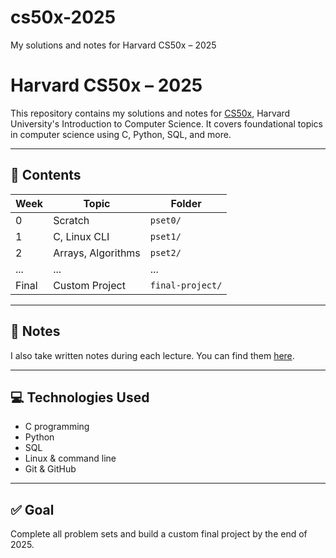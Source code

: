 # cs50x-2025
My solutions and notes for Harvard CS50x – 2025
# Harvard CS50x – 2025

This repository contains my solutions and notes for [CS50x](https://cs50.harvard.edu/x/), Harvard University's Introduction to Computer Science. It covers foundational topics in computer science using C, Python, SQL, and more.

---

## 📘 Contents

| Week | Topic | Folder |
|------|-------|--------|
| 0 | Scratch | `pset0/` |
| 1 | C, Linux CLI | `pset1/` |
| 2 | Arrays, Algorithms | `pset2/` |
| ... | ... | ... |
| Final | Custom Project | `final-project/` |

---

## 🧠 Notes

I also take written notes during each lecture. You can find them [here](./notes/).

---

## 💻 Technologies Used

- C programming
- Python
- SQL
- Linux & command line
- Git & GitHub

---

## ✅ Goal

Complete all problem sets and build a custom final project by the end of 2025.
